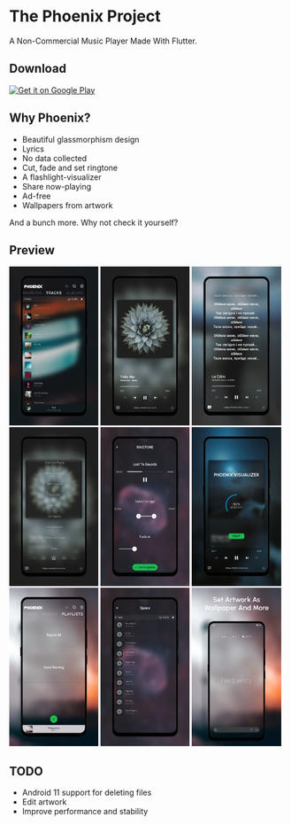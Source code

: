 # The Phoenix Project
A Non-Commercial Music Player Made With Flutter.

## Download
[<img src="https://play.google.com/intl/en_us/badges/static/images/badges/en_badge_web_generic.png"
     alt="Get it on Google Play"
     height="80">](https://play.google.com/store/apps/details?id=com.Phoenix.project)

## Why Phoenix?
* Beautiful glassmorphism design
* Lyrics
* No data collected
* Cut, fade and set ringtone
* A flashlight-visualizer
* Share now-playing
* Ad-free
* Wallpapers from artwork

And a bunch more. Why not check it yourself?

## Preview
<img alt="Tracks" src="./screenshots/tracks.png" width="32%"> <img alt="NowPlaying" src="./screenshots/nowplaying.jpg" width="32%"> <img alt="Lyrics" src="./screenshots/lyrics.jpg" width="32%"> <img alt="Options" src="./screenshots/options.jpg" width="32%"> <img alt="Ringtone" src="./screenshots/ringtone.jpg" width="32%"> <img alt="Visualizer" src="./screenshots/visualizer.jpg" width="32%"> <img alt="Playlists" src="./screenshots/playlists.png" width="32%"> <img alt="Inside Genre" src="./screenshots/space.png" width="32%"> <img alt="Wallpaper" src="./screenshots/wallpaper.png" width="32%">

## TODO
* Android 11 support for deleting files
* Edit artwork
* Improve performance and stability


